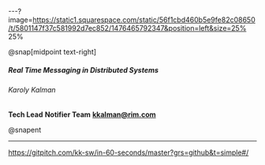 ---?image=https://static1.squarespace.com/static/56f1cbd460b5e9fe82c08650/t/5801147f37c581992d7ec852/1476465792347&position=left&size=25% 25%


@snap[midpoint text-right]
##### Real Time Messaging in Distributed Systems

###### Karoly Kalman
**Tech Lead**
**Notifier Team**
**kkalman@rim.com**

@snapent

---
https://gitpitch.com/kk-sw/in-60-seconds/master?grs=github&t=simple#/
